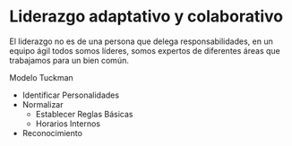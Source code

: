 # Liderazgo adaptativo y colaborativo

El liderazgo no es de una persona que delega responsabilidades, en un equipo ágil todos somos líderes, somos expertos de diferentes áreas que trabajamos para un bien común.

Modelo Tuckman

* Identificar Personalidades
* Normalizar
    * Establecer Reglas Básicas
    * Horarios Internos
* Reconocimiento
